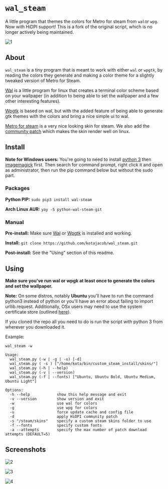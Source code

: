 # `wal_steam`

A little program that themes the colors for Metro for steam from `wal`or `wpg`. Now with HiDPI support!
This is a fork of the original script, which is no longer actively being maintained.

![1](https://ptpb.pw/l9Rw.png)

## About

`wal_steam` is a tiny program that is meant to work with either `wal` or `wpgtk`, by reading the colors they generate and making a color theme for a slightly tweaked version of Metro for Steam.

[Wal](https://github.com/dylanaraps/pywal) is a little program for linux that creates a terminal color scheme based on your wallpaper (in addition to being able to set the wallpaper and a few other
interesting features).

[Wpgtk](https://github.com/deviantfero/wpgtk) is based on wal, but with the added feature of being able to generate gtk themes with the colors and bring a nice simple ui to wal.

[Metro for steam](http://metroforsteam.com/) is a very nice looking skin for steam. We also add the [community patch](https://steamcommunity.com/groups/metroskin/discussions/0/141136086931804907) which makes the skin render well on linux.

## Install

**Note for Windows users:** You're going to need to install [python 3](https://www.python.org/) then [imagemagick](https://www.imagemagick.org/script/download.php) first. Then search for command prompt, right click it and open as administrator, then run the pip command below but without the sudo part.

### Packages

**Python PIP:** `sudo pip3 install wal-steam`

**Arch Linux AUR:** `yay -S python-wal-steam-git`

### Manual

**Pre-install:** Make sure [Wal](https://github.com/dylanaraps/pywal) or [Wpgtk](https://github.com/deviantfero/wpgtk) is installed and working.

**Install:** `git clone https://github.com/kotajacob/wal_steam.git`

**Post-install:** See the "Using" section of this readme.

## Using

**Make sure you've run wal or wpgk at least once to generate the colors and set the wallpaper.**

**Note:** On some distros, notably **Ubuntu** you'll have to run the command python3 instead of python or you'll have an error about failing to import urllib.request. Additionally, OSx users may   need to use the system certificate store (outlined [here](https://stackoverflow.com/questions/41691327/ssl-sslerror-ssl-certificate-verify-failed-certificate-verify-failed-ssl-c)).

If you cloned the repo all you need to do is run the script with python 3 from wherever you downloaded it.

Example:

`wal_steam -w`

```
Usage:
  wal_steam.py (-w | -g | -u) [-d]
  wal_steam.py ( -s ) ["/home/kota/bin/custom_steam_install/skins/"]
  wal_steam.py (-h | --help)
  wal_steam.py (-v | --version)
  wal_steam.py (-f | --fonts) ["Ubuntu, Ubuntu Bold, Ubuntu Medium, Ubuntu Light"]

Options:
  -h --help            show this help message and exit
  -v --version         show version and exit
  -w                   use wal for colors
  -g                   use wpg for colors
  -u                   force update cache and config file
  -d                   apply HiDPI community patch
  -s "/steam/skins"    specify a custom steam skins folder to use
  -f --fonts           specify custom fonts
  -a --attempts        specify the max number of patch download attempts (DEFAULT=5)
```

## Screenshots

![2](https://ptpb.pw/kw6D.png)

![3](https://ptpb.pw/zhFg.png)

![4](https://ptpb.pw/xOo1.png)
